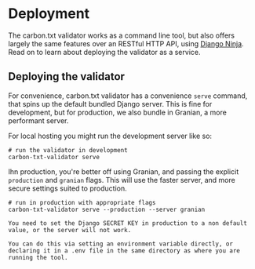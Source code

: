 # Deployment

The carbon.txt validator works as a command line tool, but also offers largely
the same features over an RESTful HTTP API, using
[Django Ninja](https://django-ninja.dev/). Read on to learn about deploying the
validator as a service.

## Deploying the validator

For convenience, carbon.txt validator has a convenience `serve` command, that
spins up the default bundled Django server. This is fine for development, but
for production, we also bundle in Granian, a more performant server.

For local hosting you might run the development server like so:

```shell
# run the validator in development
carbon-txt-validator serve
```

Ihn production, you're better off using Granian, and passing the explicit
`production` and `granian` flags. This will use the faster server, and more
secure settings suited to production.

```shell
# run in production with appropriate flags
carbon-txt-validator serve --production --server granian
```

```{warning}
You need to set the Django SECRET KEY in production to a non default value, or the server will not work.

You can do this via setting an environment variable directly, or declaring it in a .env file in the same directory as where you are running the tool.
```

